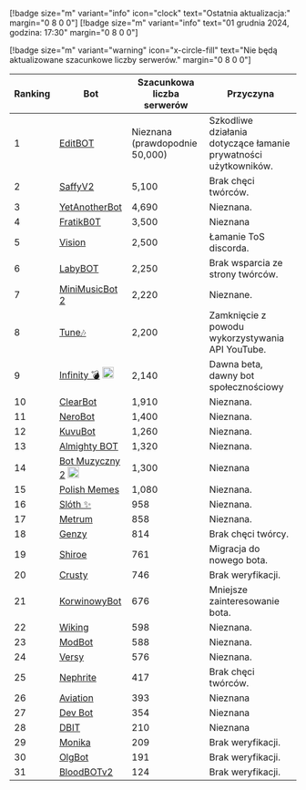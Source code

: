 [!badge size="m" variant="info" icon="clock" text="Ostatnia aktualizacja:" margin="0 8 0 0"] [!badge size="m" variant="info" text="01 grudnia 2024, godzina: 17:30" margin="0 8 0 0"]

[!badge size="m" variant="warning" icon="x-circle-fill" text="Nie będą aktualizowane szacunkowe liczby serwerów." margin="0 8 0 0"]

| Ranking | Bot                                                                                             | Szacunkowa liczba serwerów | Przyczyna |
| ---- | --------------------------------------------------------------------------------------------- | ------------------------ | ------------------------ | 
|    1 | [EditBOT](https://discord.com/oauth2/authorize?client_id=531953322899275797&scope=bot)             |               Nieznana (prawdopodnie 50,000) |       Szkodliwe działania dotyczące łamanie prywatności użytkowników.   |
|    2 | [SaffyV2](https://discord.com/oauth2/authorize?client_id=584011219103514635&scope=bot)             |      5,100        |       Brak chęci twórców.   |
|    3 | [YetAnotherBot](https://discord.com/oauth2/authorize?client_id=576468895461015552&permissions=8&scope=bot)        |               4,690 | Nieznana. |
|    4 | [FratikB0T](https://discord.com/oauth2/authorize?client_id=338359366891732993&permissions=8&scope=bot)        |               3,500 | Nieznana |
|    5 | [Vision](https://discord.com/oauth2/authorize?client_id=987166863593189376&permissions=8&scope=bot)        |               2,500 | Łamanie ToS discorda. |
|    6 | [LabyBOT](https://discord.com/oauth2/authorize?client_id=546058545917984769&scope=bot)          |      2,250        |        Brak wsparcia ze strony twórców. |
|    7 | [MiniMusicBot 2](https://discord.com/oauth2/authorize?client_id=889609046334783548&scope=bot)          |      2,220        |        Nieznane. |
|    8 | [Tune🎶](https://discord.com/oauth2/authorize?client_id=821795249348411393&scope=bot)           |      2,200        |       Zamknięcie z powodu wykorzystywania API YouTube.   |
|    9 | [Infinity 💣](https://discord.com/oauth2/authorize?client_id=545926934886875139&scope=bot) <img src="/static/badges/bots/boomfinity.svg" height="20" width="20">          |      2,140        |       Dawna beta, dawny bot społecznościowy  |
|    10 | [ClearBot](https://discord.com/oauth2/authorize?client_id=639882671014805514&scope=bot)           |      1,910        |       Nieznana.   |
|    11 | [NeroBot](https://discord.com/oauth2/authorize?client_id=715273322199515316&scope=bot)           |      1,400        |       Nieznana.   |
|    12 | [KuvuBot](https://discord.com/oauth2/authorize?client_id=205965155282976768&scope=bot)           |      1,260        |       Nieznana.   |
|    13 | [Almighty BOT](https://discord.com/oauth2/authorize?client_id=858410509454802944&scope=bot)           |      1,320        |       Nieznana.   |
|    14 | [Bot Muzyczny 2](https://discord.com/oauth2/authorize?client_id=933385820889550878&permissions=8&scope=bot) <img src="/static/badges/bots/botmuzyczny.svg" height="20" width="20"> | 1,300 | Nieznana |
|    15 | [Polish Memes](https://discord.com/oauth2/authorize?client_id=829662885058707497&permissions=8&scope=bot)        |               1,080 |  Nieznana.  |
|    16 | [Slóth ✨](https://discord.com/oauth2/authorize?client_id=800442243697213442&scope=bot)           |      958       |       Nieznana.   |
|    17 | [Metrum](https://discord.com/oauth2/authorize?client_id=890577647980146688&permissions=8&scope=bot)        |               858 | Nieznana. |
|    18 | [Genzy](https://discord.com/oauth2/authorize?client_id=954496821672153119&scope=bot)           |      814        |       Brak chęci twórcy.   |
|    19 | [Shiroe](https://discord.com/oauth2/authorize?client_id=778697286950715413&permissions=8&scope=bot)        |               761 | Migracja do nowego bota. |
|    20 | [Crusty](https://discord.com/oauth2/authorize?client_id=699605348134158424&scope=bot&permissions=8)        |               746 | Brak weryfikacji. |
|    21 | [KorwinowyBot](https://discord.com/oauth2/authorize?client_id=778641026776301608&permissions=8&scope=bot)        |               676 | Mniejsze zainteresowanie bota. |
|    22 | [Wiking](https://discord.com/oauth2/authorize?client_id=891750372635443291&permissions=8&scope=bot)        |               598 | Nieznana. |
|    23 | [ModBot](https://discord.com/oauth2/authorize?client_id=890577647980146688&permissions=8&scope=bot)        |               588 | Nieznana. |
|    24 | [Versy](https://discord.com/oauth2/authorize?client_id=777962341601247302&permissions=8&scope=bot)        |               576 | Nieznana. | 
|    25 | [Nephrite](https://discordapp.com/oauth2/authorize?client_id=964164280461168691&permissions=8&scope=bot) | 417 | Brak chęci twórców. |
|    26 | [Aviation](https://discord.com/oauth2/authorize?client_id=1038232661900152912&permissions=8&scope=bot)        |               393 | Nieznana |
|    27 | [Dev Bot](https://discord.com/oauth2/authorize?client_id=931245390836146186&permissions=8&scope=bot)       |               354 | Nieznana |
|    28 | [DBIT](https://discord.com/oauth2/authorize?client_id=680358256732143626&scope=bot&permissions=8)       |               210 | Nieznana |
|    29 | [Monika](https://discord.com/oauth2/authorize?client_id=707952241536925736&permissions=8&scope=bot) | 209 | Brak weryfikacji. |
|    30 | [OlgBot](https://discord.com/oauth2/authorize?client_id=576439878355779585&permissions=8&scope=bot) | 191 | Brak weryfikacji. |
|    31 | [BloodBOTv2](https://discord.com/oauth2/authorize?client_id=760819319293739049&permissions=8&scope=bot) | 124 | Brak weryfikacji. |